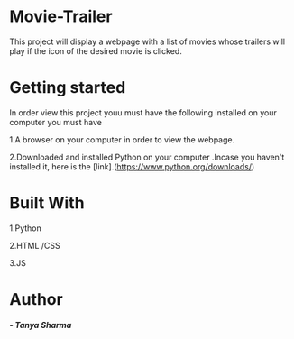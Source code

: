 # Movie-Trailer

This project will display a webpage with a list of movies whose trailers will play if the icon of the desired movie is clicked.

# Getting started

In order view this project youu must have the following installed on your computer you must have 

1.A browser on your computer in order to view the webpage.

2.Downloaded and installed Python on your computer .Incase you haven't installed it, here is the [link].(https://www.python.org/downloads/)

# Built With

1.Python 

2.HTML /CSS

3.JS

# Author

##### - Tanya Sharma
